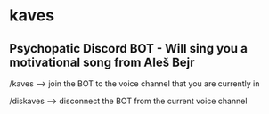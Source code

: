 # kaves
Psychopatic Discord BOT - Will sing you a motivational song from Aleš Bejr
----------------------
/kaves --> join the BOT to the voice channel that you are currently in

/diskaves --> disconnect the BOT from the current voice channel
